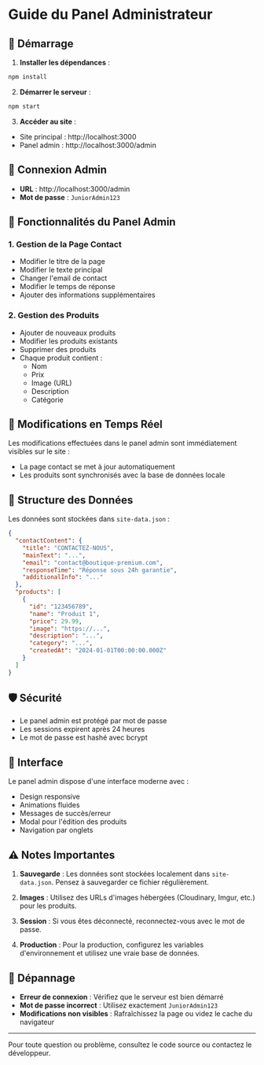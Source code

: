 # Guide du Panel Administrateur

## 🚀 Démarrage

1. **Installer les dépendances** :
```bash
npm install
```

2. **Démarrer le serveur** :
```bash
npm start
```

3. **Accéder au site** :
- Site principal : http://localhost:3000
- Panel admin : http://localhost:3000/admin

## 🔐 Connexion Admin

- **URL** : http://localhost:3000/admin
- **Mot de passe** : `JuniorAdmin123`

## 📝 Fonctionnalités du Panel Admin

### 1. Gestion de la Page Contact
- Modifier le titre de la page
- Modifier le texte principal
- Changer l'email de contact
- Modifier le temps de réponse
- Ajouter des informations supplémentaires

### 2. Gestion des Produits
- Ajouter de nouveaux produits
- Modifier les produits existants
- Supprimer des produits
- Chaque produit contient :
  - Nom
  - Prix
  - Image (URL)
  - Description
  - Catégorie

## 🔄 Modifications en Temps Réel

Les modifications effectuées dans le panel admin sont immédiatement visibles sur le site :
- La page contact se met à jour automatiquement
- Les produits sont synchronisés avec la base de données locale

## 📁 Structure des Données

Les données sont stockées dans `site-data.json` :
```json
{
  "contactContent": {
    "title": "CONTACTEZ-NOUS",
    "mainText": "...",
    "email": "contact@boutique-premium.com",
    "responseTime": "Réponse sous 24h garantie",
    "additionalInfo": "..."
  },
  "products": [
    {
      "id": "123456789",
      "name": "Produit 1",
      "price": 29.99,
      "image": "https://...",
      "description": "...",
      "category": "...",
      "createdAt": "2024-01-01T00:00:00.000Z"
    }
  ]
}
```

## 🛡️ Sécurité

- Le panel admin est protégé par mot de passe
- Les sessions expirent après 24 heures
- Le mot de passe est hashé avec bcrypt

## 🎨 Interface

Le panel admin dispose d'une interface moderne avec :
- Design responsive
- Animations fluides
- Messages de succès/erreur
- Modal pour l'édition des produits
- Navigation par onglets

## ⚠️ Notes Importantes

1. **Sauvegarde** : Les données sont stockées localement dans `site-data.json`. Pensez à sauvegarder ce fichier régulièrement.

2. **Images** : Utilisez des URLs d'images hébergées (Cloudinary, Imgur, etc.) pour les produits.

3. **Session** : Si vous êtes déconnecté, reconnectez-vous avec le mot de passe.

4. **Production** : Pour la production, configurez les variables d'environnement et utilisez une vraie base de données.

## 🚨 Dépannage

- **Erreur de connexion** : Vérifiez que le serveur est bien démarré
- **Mot de passe incorrect** : Utilisez exactement `JuniorAdmin123`
- **Modifications non visibles** : Rafraîchissez la page ou videz le cache du navigateur

---

Pour toute question ou problème, consultez le code source ou contactez le développeur.